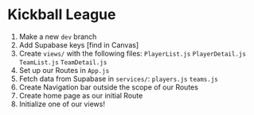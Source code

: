 # Kickball League

1. Make a new `dev` branch
1. Add Supabase keys [find in Canvas]
1. Create `views/` with the following files:
   `PlayerList.js`
   `PlayerDetail.js`
   `TeamList.js`
   `TeamDetail.js`
1. Set up our Routes in `App.js`
1. Fetch data from Supabase in `services/`:
   `players.js`
   `teams.js`
1. Create Navigation bar outside the scope of our Routes
1. Create home page as our initial Route
1. Initialize one of our views!
